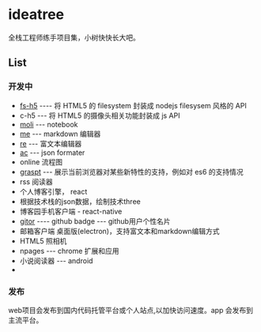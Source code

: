# ideatree
全栈工程师练手项目集，小树快快长大吧。

## List
### 开发中
* [fs-h5](https://github.com/wangpin34/fs-h5) ---- 将 HTML5 的 filesystem 封装成 nodejs filesysem 风格的 API
* c-h5 --- 将 HTML5 的摄像头相关功能封装成 js API
* [moli](https://github.com/wangpin34/moli) --- notebook
* [me]() --- markdown 编辑器
* [re](https://github.com/wangpin34/re) --- 富文本编辑器
* [ac](https://github.com/wangpin34/ac) --- json formater
* online 流程图
* [graspt]() --- 展示当前浏览器对某些新特性的支持，例如对 es6 的支持情况
* rss 阅读器
* 个人博客引擎， react
* 根据技术栈的json数据，绘制技术three
* 博客园手机客户端 - react-native
* [gitor](https://github.com/wangpin34/gitor) ---- github badge --- github用户个性名片
* 邮箱客户端 桌面版(electron)，支持富文本和markdown编辑方式
* HTML5 照相机
* npages --- chrome 扩展和应用
* 小说阅读器 --- android
* 

### 发布
web项目会发布到国内代码托管平台或个人站点,以加快访问速度。app 会发布到主流平台。
